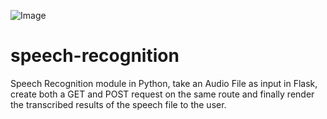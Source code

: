![Image](https://www.upload.ee/thumb/12692632/image_2020-12-27_182333.png)
# speech-recognition
Speech Recognition module in Python, take an Audio File as input in Flask, create both a GET and POST request on the same route and finally render the transcribed results of the speech file to the user.

